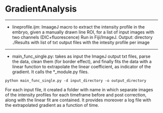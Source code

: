 # GradientAnalysis
***
- lineprofile.ijm: ImaageJ macro to extract the intensity profile in the embryo, given a manually drawn line ROI, for a list of input images with two channels (DIC+fluorescence)
Run in Fiji/ImageJ. Output: directory ./Results with list of txt output files with the intesity profile per image 
***
- main_func_single.py: takes as input the ImageJ output txt files, parse the data, clean them (for border effect), and finally fits the data with a linear function to extrapolate the linear coefficient, as indicator of the gradient. It calls the *_module.py files.
``` 
python main_func_single.py -d input_directory -o output_directory
```
For each input file, it created a folder with name in which separate images of the intensity profiles for each timeframe before and post correction, along with the linear fit are contained.
It provides moreover a log file with the extrapolated gradient as a function of time.
